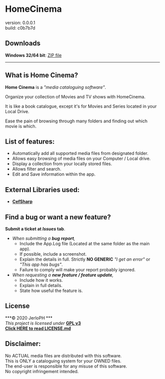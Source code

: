 # HomeCinema

version:	0.0.0.1 <br>
build:		c0b7b7d

## Downloads

**Windows 32/64 bit**: [ZIP file](https://github.com/JerloPH/HomeCinema/releases/download/v0.0.0.1/HomeCinema-Windows_v0.0.0.1.zip "Extract and Open") <br>

****

## What is Home Cinema?

**Home Cinema** is a *"media cataloguing software"*.

Organize your collection of Movies and TV shows with HomeCinema.

It is like a book catalogue, except it's for Movies and Series located in your Local Drive.

Ease the pain of browsing through many folders and finding out which movie is which.
	
## List of features:
	
- Automatically add all supported media files from designated folder.
- Allows easy browsing of media files on your Computer / Local drive.
- Display a collection from your locally stored files.
- Allows filter and search.
- Edit and Save information within the app.

## External Libraries used:

- **[CefSharp](https://cefsharp.github.io/)**

## Find a bug or want a new feature?

**Submit a ticket at *Issues* tab**.
- *When submitting a **bug report**,*
  - Include the App.Log file (Located at the same folder as the main app).
  - If possible, include a screenshot.
  - Explain the details in full. Strictly **NO GENERIC** *"I get an error"* or *"This app has bugs"*.
  - Failure to comply will make your report probably ignored.
- *When requesting a **new feature / feature update**,*
  - Include how it works.
  - Explain in full details.
  - State how useful the feature is.

## License

***© 2020 JerloPH *** <br>
*This project is licensed under* **[GPL v3](https://www.gnu.org/licenses/gpl-3.0.html)** <br>
**[Click HERE to read LICENSE.md](/LICENSE.md)**

## Disclaimer:

No ACTUAL media files are distributed with this software. <br>
This is ONLY a cataloguing system for your OWNED files.<br>
The end-user is responsible for any misuse of this software. <br>
No copyright infringement intended.